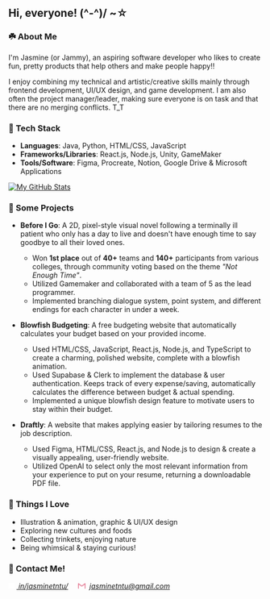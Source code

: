 ## Hi, everyone! (^-^)/ ~☆

### ☘️ About Me
I'm Jasmine (or Jammy), an aspiring software developer who likes to create fun, pretty products that help others and make people happy!!

I enjoy combining my technical and artistic/creative skills mainly through frontend development, UI/UX design, and game development. I am also often the project manager/leader, making sure everyone is on task and that there are no merging conflicts. T_T

### 🌷 Tech Stack
- **Languages**: Java, Python, HTML/CSS, JavaScript
- **Frameworks/Libraries**: React.js, Node.js, Unity, GameMaker
- **Tools/Software**: Figma, Procreate, Notion, Google Drive & Microsoft Applications

[![My GitHub Stats](https://github-readme-stats.vercel.app/api?username=jasminetntu&show_icons=true&theme=rose&hide_rank=true&custom_title=my%20stats%20<3)](https://github.com/anuraghazra/github-readme-stats)

### 🧸 Some Projects
- **Before I Go**: A 2D, pixel-style visual novel following a terminally ill patient who only has a day to live and doesn't have enough time to say goodbye to all their loved ones.
   - Won **1st place** out of **40+** teams and **140+** participants from various colleges, through community voting based on the theme _"Not Enough Time"_.
   - Utilized Gamemaker and collaborated with a team of 5 as the lead programmer.
   - Implemented branching dialogue system, point system, and different endings for each character in under a week.

- **Blowfish Budgeting**: A free budgeting website that automatically calculates your budget based on your provided income.
   - Used HTML/CSS, JavaScript, React.js, Node.js, and TypeScript to create a charming, polished website, complete with a blowfish animation.
   - Used Supabase & Clerk to implement the database & user authentication. Keeps track of every expense/saving, automatically calculates the difference between budget & actual spending.
   - Implemented a unique blowfish design feature to motivate users to stay within their budget.

- **Draftly**: A website that makes applying easier by tailoring resumes to the job description.
   - Used Figma, HTML/CSS, React.js, and Node.js to design & create a visually appealing, user-friendly website.
   - Utilized OpenAI to select only the most relevant information from your experience to put on your resume, returning a downloadable PDF file.

### 💌 Things I Love
- Illustration & animation, graphic & UI/UX design
- Exploring new cultures and foods
- Collecting trinkets, enjoying nature
- Being whimsical & staying curious!

### 🫧 Contact Me!
<img src="icons/icon_linkedin_white.png" width="12" bottom="0"></img> [*&nbsp;in/jasminetntu/*](https://www.linkedin.com/in/jasminetntu/) 
&nbsp;&nbsp;&nbsp;
<img src="icons/icon_email_pink.png" width="15" bottom="0"></img> &nbsp;*jasminetntu@gmail.com*

<!--
**jasminetntu/jasminetntu** is a ✨ _special_ ✨ repository because its `README.md` (this file) appears on your GitHub profile.

Here are some ideas to get you started:

- 🔭 I’m currently working on ...
- 🌱 I’m currently learning ...
- 👯 I’m looking to collaborate on ...
- 🤔 I’m looking for help with ...
- 💬 Ask me about ...
- 📫 How to reach me: ...
- 😄 Pronouns: ...
- ⚡ Fun fact: ...
-->
